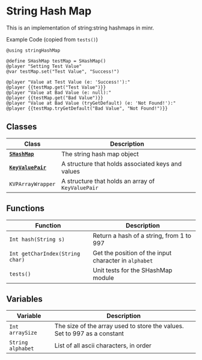 <!-- minrdocs:scripting --> <!-- minrdocs:msc --> <!-- minrdocs:github https://github.com/x3a1n4/minr -->
<!-- minrscript:name StringHashMap -->
<!-- minrscript:author eggshells -->
<!-- minrscript:no_dependencies -->
<!-- minrscript:description A small implementation of string:string hashmaps in minr -->

# String Hash Map
This is an implementation of string:string hashmaps in minr.

Example Code (copied from `tests()`)

``` minr
@using stringHashMap

@define SHashMap testMap = SHashMap()
@player "Setting Test Value"
@var testMap.set("Test Value", "Success!")

@player "Value at Test Value (e: 'Success!'):"
@player {{testMap.get("Test Value")}}
@player "Value at Bad Value (e: null):"
@player {{testMap.get("Bad Value")}}
@player "Value at Bad Value (tryGetDefault) (e: 'Not Found!'):"
@player {{testMap.tryGetDefault("Bad Value", "Not Found!")}}
```

## Classes

| Class                                        | Description                                       |
| -------------------------------------------- | ------------------------------------------------- |
| **[`SHashMap`](./SHashMap.md)**              | The string hash map object                        |
| **[`KeyValuePair`](./KeyValuePair.md)**      | A structure that holds associated keys and values |
| <!-- minrdocs:internal --> `KVPArrayWrapper` | A structure that holds an array of `KeyValuePair` |

## Functions

| Function                             | Description                                           |
| ------------------------------------ | ----------------------------------------------------- |
| `Int hash(String s)`                 | Return a hash of a string, from 1 to 997              |
| `Int getCharIndex(String char)`      | Get the position of the input character in `alphabet` |
| <!-- minrdocs:internal --> `tests()` | Unit tests for the SHashMap module                    |

## Variables
| Variable                                     | Description                                                              |
| -------------------------------------------- | ------------------------------------------------------------------------ |
| <!-- minrdocs:internal --> `Int arraySize`   | The size of the array used to store the values. Set to 997 as a constant |
| <!-- minrdocs:internal --> `String alphabet` | List of all ascii characters, in order                                   |